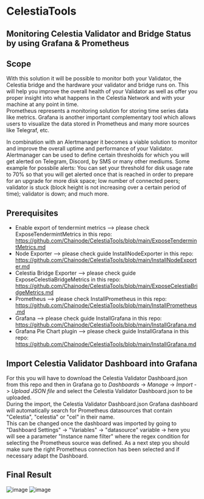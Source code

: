 # CelestiaTools
## Monitoring Celestia Validator and Bridge Status by using Grafana & Prometheus


## Scope

With this solution it will be possible to monitor both your Validator, the Celestia bridge and the hardware your validator and bridge runs on. This will help you improve the overall health of your Validator as well as offer you proper insight into what happens in the Celestia Network and with your machine at any point in time.  
Prometheus represents a monitoring solution for storing time series data like metrics. Grafana is another important complementary tool which allows users to visualize the data stored in Prometheus and many more sources like Telegraf, etc.  

In combination with an Alertmanager it becomes a viable solution to monitor and improve the overall uptime and performance of your Validator. Alertmanager can be used to define certain thresholds for which you will get alerted on Telegram, Discord, by SMS or many other mediums. Some example for possbile alerts: You can set your threshold for disk usage rate to 70% so that you will get alerted once that is reached in order to prepare for an upgrade for more disk space; low number of connected peers; validator is stuck (block height is not increasing over a certain period of time); validator is down; and much more.  

## Prerequisites
* Enable export of tendermint metrics --> please check ExposeTendermintMetrics in this repo: https://github.com/Chainode/CelestiaTools/blob/main/ExposeTendermintMetrics.md  
* Node Exporter  --> please check guide InstallNodeExporter in this repo: https://github.com/Chainode/CelestiaTools/blob/main/InstallNodeExporter.md
* Celestia Bridge Exporter --> please check guide ExposeCelestiaBridgeMetrics in this repo: https://github.com/Chainode/CelestiaTools/blob/main/ExposeCelestiaBridgeMetrics.md
* Prometheus  --> please check InstallPrometheus in this repo: https://github.com/Chainode/CelestiaTools/blob/main/InstallPrometheus.md  
* Grafana  --> please check guide InstallGrafana in this repo: https://github.com/Chainode/CelestiaTools/blob/main/InstallGrafana.md
* Grafana Pie Chart plugin  --> please check guide InstallGrafana in this repo: https://github.com/Chainode/CelestiaTools/blob/main/InstallGrafana.md

## Import Celestia Validator Dashboard into Grafana  
For this you will have to download the Celestia Validator Dashboard.json from this repo and then in Grafana go to *Dashboards* -> *Manage* -> *Import* -> *Upload JSON file* and select the Celestia Validator Dashboard.json to be uploaded.  
During the import, the Celestia Validator Dashboard.json Grafana dashboard will automatically search for Prometheus datasources that contain "Celestia", "celestia" or "cel" in their name.  
This can be changed once the dashboard was imported by going to "Dashboard Settings" -> "Variables" -> "datasource" variable -> here you will see a parameter "Instance name filter" where the regex condition for selecting the Prometheus source was defined.
As a next step you should make sure the right Prometheus connection has been selected and if necessary adapt the Dashboard. 


## Final Result 
![image](https://user-images.githubusercontent.com/53407923/235368283-385472a6-3ca1-45d0-a595-85dae4660344.png)
![image](https://user-images.githubusercontent.com/53407923/235368336-e7daf834-54fb-4e6b-b8c6-4771cb8c032f.png)


